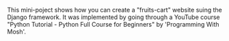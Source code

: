 This mini-poject shows how you can create a "fruits-cart" website suing the Django framework. It was implemented by going through a YouTube course "Python Tutorial - Python Full Course for Beginners" by 'Programming With Mosh'. 
